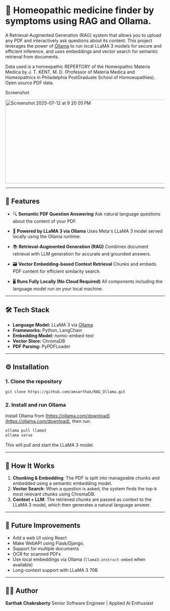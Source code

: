 
# 📄 Homeopathic medicine finder by symptoms using RAG and Ollama.

A Retrieval-Augmented Generation (RAG) system that allows you to upload any PDF and interactively ask questions about its content. This project leverages the power of [Ollama](https://ollama.com/) to run local LLaMA 3 models for secure and efficient inference, and uses embeddings and vector search for semantic retrieval from documents.

Data used is a homeopathic REPERTORY of the Homeopathic Materia Medica by J. T. KENT, M. D. (Professor of Materia Medica and Homeopathics in Philadelphia PostGraduate School of Homoeopathies). 
Open source PDF data.

Screenshot

<img width="857" height="264" alt="Screenshot 2025-07-12 at 9 20 05 PM" src="https://github.com/user-attachments/assets/bed22f83-2315-4c60-abaf-ffd00690996e" />

---

## 🚀 Features

* 🔍 **Semantic PDF Question Answering**
  Ask natural language questions about the content of your PDF.

* 🧠 **Powered by LLaMA 3 via Ollama**
  Uses Meta's LLaMA 3 model served locally using the Ollama runtime.

* 📚 **Retrieval-Augmented Generation (RAG)**
  Combines document retrieval with LLM generation for accurate and grounded answers.

* 🗃️ **Vector Embedding-based Context Retrieval**
  Chunks and embeds PDF content for efficient similarity search.

* 🖥️ **Runs Fully Locally (No Cloud Required)**
  All components including the language model run on your local machine.

---

## 🛠️ Tech Stack

* **Language Model:** LLaMA 3 via [Ollama](https://ollama.com/)
* **Frameworks:** Python, LangChain
* **Embedding Model:** nomic-embed-text
* **Vector Store:** ChromaDB
* **PDF Parsing:** PyPDFLoader

---

## ⚙️ Installation

### 1. Clone the repository

```bash
git clone https://github.com/amsarthak/RAG_Ollama.git
```

### 2. Install and run Ollama

Install Ollama from [https://ollama.com/download](https://ollama.com/download), then run:

```bash
ollama pull llama3
ollama serve
```

This will pull and start the LLaMA 3 model.

---

## 🧠 How It Works

1. **Chunking & Embedding**: The PDF is split into manageable chunks and embedded using a semantic embedding model.
2. **Vector Search**: When a question is asked, the system finds the top-k most relevant chunks using ChromaDB.
3. **Context + LLM**: The retrieved chunks are passed as context to the LLaMA 3 model, which then generates a natural language answer.

---

## 🧱 Future Improvements

* Add a web UI using React
* Make WebAPI using Flask/Django.
* Support for multiple documents
* OCR for scanned PDFs
* Use local embeddings via Ollama (`llama3:instruct-embed` when available)
* Long-context support with LLaMA 3 70B

---

## 🧑‍💻 Author

**Sarthak Chakraborty**
Senior Software Engineer | Applied AI Enthusiast
